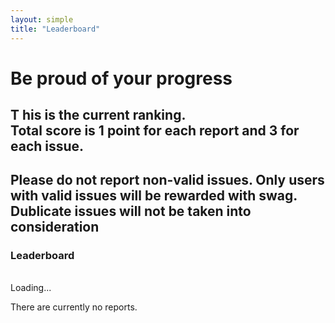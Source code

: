 ```yaml
---
layout: simple
title: "Leaderboard"
---
```


# Be proud of your progress

<h2>
  <span class="capitalize">T</span>
  <span class="capitalize-content">
    his is the current ranking. <br />Total score is 1 point for each report and 3 for each issue.</h2>
  </span>
</h2>

<h2>  Please do not report non-valid issues. Only users with valid issues will be rewarded with swag. Dublicate issues will not be taken into consideration</h2>

<div class="content-box">
  <h3 class="content-title content-title--uppercase">
    <span class="title-frame"></span>
    Leaderboard
    <span class="title-frame title-frame--rotate-180"></span>
  </h3>

  <table id="leaderboard" class="hidden">
    <tbody>
    </tbody>
  </table>

  <p id="loading">Loading...</p>
  <p id="no-results" class="hidden">There are currently no reports.</p>
</div>

<script src="{{ site.baseurl }}/js/leaderboard.js"></script>
